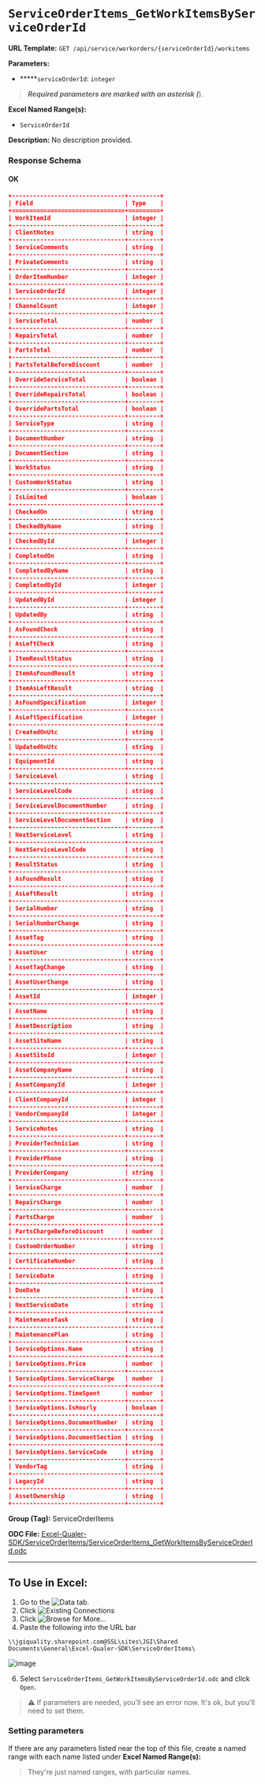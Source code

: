 # `ServiceOrderItems_GetWorkItemsByServiceOrderId`

**URL Template:**
`GET /api/service/workorders/{serviceOrderId}/workitems`

**Parameters:**
- *****`serviceOrderId`: `integer`


> *****Required parameters are marked with an asterisk (*****).

**Excel Named Range(s):**
- `ServiceOrderId`


**Description:**
No description provided.

### Response Schema

#### OK
```json
+--------------------------------+---------+
| Field                          | Type    |
+================================+=========+
| WorkItemId                     | integer |
+--------------------------------+---------+
| ClientNotes                    | string  |
+--------------------------------+---------+
| ServiceComments                | string  |
+--------------------------------+---------+
| PrivateComments                | string  |
+--------------------------------+---------+
| OrderItemNumber                | integer |
+--------------------------------+---------+
| ServiceOrderId                 | integer |
+--------------------------------+---------+
| ChannelCount                   | integer |
+--------------------------------+---------+
| ServiceTotal                   | number  |
+--------------------------------+---------+
| RepairsTotal                   | number  |
+--------------------------------+---------+
| PartsTotal                     | number  |
+--------------------------------+---------+
| PartsTotalBeforeDiscount       | number  |
+--------------------------------+---------+
| OverrideServiceTotal           | boolean |
+--------------------------------+---------+
| OverrideRepairsTotal           | boolean |
+--------------------------------+---------+
| OverridePartsTotal             | boolean |
+--------------------------------+---------+
| ServiceType                    | string  |
+--------------------------------+---------+
| DocumentNumber                 | string  |
+--------------------------------+---------+
| DocumentSection                | string  |
+--------------------------------+---------+
| WorkStatus                     | string  |
+--------------------------------+---------+
| CustomWorkStatus               | string  |
+--------------------------------+---------+
| IsLimited                      | boolean |
+--------------------------------+---------+
| CheckedOn                      | string  |
+--------------------------------+---------+
| CheckedByName                  | string  |
+--------------------------------+---------+
| CheckedById                    | integer |
+--------------------------------+---------+
| CompletedOn                    | string  |
+--------------------------------+---------+
| CompletedByName                | string  |
+--------------------------------+---------+
| CompletedById                  | integer |
+--------------------------------+---------+
| UpdatedById                    | integer |
+--------------------------------+---------+
| UpdatedBy                      | string  |
+--------------------------------+---------+
| AsFoundCheck                   | string  |
+--------------------------------+---------+
| AsLeftCheck                    | string  |
+--------------------------------+---------+
| ItemResultStatus               | string  |
+--------------------------------+---------+
| ItemAsFoundResult              | string  |
+--------------------------------+---------+
| ItemAsLeftResult               | string  |
+--------------------------------+---------+
| AsFoundSpecification           | integer |
+--------------------------------+---------+
| AsLeftSpecification            | integer |
+--------------------------------+---------+
| CreatedOnUtc                   | string  |
+--------------------------------+---------+
| UpdatedOnUtc                   | string  |
+--------------------------------+---------+
| EquipmentId                    | string  |
+--------------------------------+---------+
| ServiceLevel                   | string  |
+--------------------------------+---------+
| ServiceLevelCode               | string  |
+--------------------------------+---------+
| ServiceLevelDocumentNumber     | string  |
+--------------------------------+---------+
| ServiceLevelDocumentSection    | string  |
+--------------------------------+---------+
| NextServiceLevel               | string  |
+--------------------------------+---------+
| NextServiceLevelCode           | string  |
+--------------------------------+---------+
| ResultStatus                   | string  |
+--------------------------------+---------+
| AsFoundResult                  | string  |
+--------------------------------+---------+
| AsLeftResult                   | string  |
+--------------------------------+---------+
| SerialNumber                   | string  |
+--------------------------------+---------+
| SerialNumberChange             | string  |
+--------------------------------+---------+
| AssetTag                       | string  |
+--------------------------------+---------+
| AssetUser                      | string  |
+--------------------------------+---------+
| AssetTagChange                 | string  |
+--------------------------------+---------+
| AssetUserChange                | string  |
+--------------------------------+---------+
| AssetId                        | integer |
+--------------------------------+---------+
| AssetName                      | string  |
+--------------------------------+---------+
| AssetDescription               | string  |
+--------------------------------+---------+
| AssetSiteName                  | string  |
+--------------------------------+---------+
| AssetSiteId                    | integer |
+--------------------------------+---------+
| AssetCompanyName               | string  |
+--------------------------------+---------+
| AssetCompanyId                 | integer |
+--------------------------------+---------+
| ClientCompanyId                | integer |
+--------------------------------+---------+
| VendorCompanyId                | integer |
+--------------------------------+---------+
| ServiceNotes                   | string  |
+--------------------------------+---------+
| ProviderTechnician             | string  |
+--------------------------------+---------+
| ProviderPhone                  | string  |
+--------------------------------+---------+
| ProviderCompany                | string  |
+--------------------------------+---------+
| ServiceCharge                  | number  |
+--------------------------------+---------+
| RepairsCharge                  | number  |
+--------------------------------+---------+
| PartsCharge                    | number  |
+--------------------------------+---------+
| PartsChargeBeforeDiscount      | number  |
+--------------------------------+---------+
| CustomOrderNumber              | string  |
+--------------------------------+---------+
| CertificateNumber              | string  |
+--------------------------------+---------+
| ServiceDate                    | string  |
+--------------------------------+---------+
| DueDate                        | string  |
+--------------------------------+---------+
| NextServiceDate                | string  |
+--------------------------------+---------+
| MaintenanceTask                | string  |
+--------------------------------+---------+
| MaintenancePlan                | string  |
+--------------------------------+---------+
| ServiceOptions.Name            | string  |
+--------------------------------+---------+
| ServiceOptions.Price           | number  |
+--------------------------------+---------+
| ServiceOptions.ServiceCharge   | number  |
+--------------------------------+---------+
| ServiceOptions.TimeSpent       | number  |
+--------------------------------+---------+
| ServiceOptions.IsHourly        | boolean |
+--------------------------------+---------+
| ServiceOptions.DocumentNumber  | string  |
+--------------------------------+---------+
| ServiceOptions.DocumentSection | string  |
+--------------------------------+---------+
| ServiceOptions.ServiceCode     | string  |
+--------------------------------+---------+
| VendorTag                      | string  |
+--------------------------------+---------+
| LegacyId                       | string  |
+--------------------------------+---------+
| AssetOwnership                 | string  |
+--------------------------------+---------+
```

**Group (Tag):**
ServiceOrderItems

**ODC File:**
[Excel-Qualer-SDK/ServiceOrderItems/ServiceOrderItems_GetWorkItemsByServiceOrderId.odc](https://github.com/Johnson-Gage-Inspection-Inc/qualer-sdk-odc/blob/main/Excel-Qualer-SDK/ServiceOrderItems/ServiceOrderItems_GetWorkItemsByServiceOrderId.odc)

---

To Use in Excel:
---

1. Go to the ![`Data`](https://github.com/user-attachments/assets/da437a70-57b3-4c5b-bb01-4910ece19ed1)
 tab.
3. Click ![Existing Connections](https://github.com/user-attachments/assets/a2f1ed67-b2e0-4c23-ac90-68c870e60289)
4. Click ![`Browse for More...`](https://github.com/user-attachments/assets/8e698494-6865-41e7-b6fa-043aea81809a)
5. Paste the following into the URL bar
```
\\jgiquality.sharepoint.com@SSL\sites\JGI\Shared Documents\General\Excel-Qualer-SDK\ServiceOrderItems\
```

![image](https://github.com/user-attachments/assets/1e1a8d87-0377-446d-aaf5-d78562991db3)

6. Select `ServiceOrderItems_GetWorkItemsByServiceOrderId.odc` and click `Open`.

> ⚠️ If parameters are needed, you'll see an error now. It's ok, but you'll need to set them.

### Setting parameters
If there are any parameters listed near the top of this file, create a named range with each name listed under **Excel Named Range(s):**
> They're just named ranges, with particular names.
